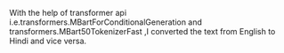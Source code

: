With the help of transformer api i.e.transformers.MBartForConditionalGeneration and transformers.MBart50TokenizerFast ,I converted the text from English to Hindi and vice versa. 
